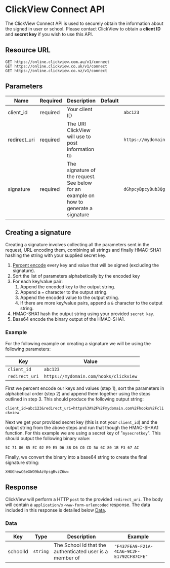 # ClickView Connect API

The ClickView Connect API is used to securely obtain the information about the signed in user or school. Please contact ClickView to obtain a **client ID** and **secret key** if you wish to use this API.

## Resource URL

```http
GET https://online.clickview.com.au/v1/connect
GET https://online.clickview.co.uk/v1/connect
GET https://online.clickview.co.nz/v1/connect
```

## Parameters

| Name | Required | Description | Default | Example |
| ---- | -------- | ----------- | ------- | ------- |
| client_id | required | Your client ID || `abc123` |
| redirect_uri | required | The URI ClickView will use to post information to || `https://mydomain.com/hooks/clickview` |
| signature | required | The signature of the request. See below for an example on how to generate a signature | | `dGhpcyBpcyBub3QgYSByZWFsIHNpZ25hdHVyZSA6KA==` |

## Creating a signature

Creating a signature involves collecting all the parameters sent in the request, URL encoding them, combining all strings and finally HMAC-SHA1 hashing the string with your supplied secret key.

1. [Percent encode](https://tools.ietf.org/html/rfc3986#section-2.1) every key and value that will be signed (excluding the signature).
2. Sort the list of parameters alphabetically by the encoded key
3. For each key/value pair:
   1. Append the encoded key to the output string.
   2. Append a `=` character to the output string.
   3. Append the encoded value to the output string.
   4. If there are more key/value pairs, append a `&` character to the output string.
4. HMAC-SHA1 hash the output string using your provided `secret key`.
5. Base64 encode the binary output of the HMAC-SHA1.

### Example

For the following example on creating a signature we will be using the following parameters:

| Key | Value |
| ---- | ---- |
| `client_id` | `abc123` |
| `redirect_uri` | `https://mydomain.com/hooks/clickview` |

First we percent encode our keys and values (step 1), sort the parameters in alphabetical order (step 2) and append them together using the steps outlined in step 3. This should produce the following output string:

`client_id=abc123&redirect_uri=https%3A%2F%2Fmydomain.com%2Fhooks%2Fclickview`

Next we get your provided secret key (this is not your `client_id`) and the output string from the above steps and run that though the HMAC-SHAA1 function. For this example we are using a secret key of "`mysecretkey`". This should output the following binary value:

`5C 71 86 85 EC 02 E9 E5 D6 3B D6 C0 CD 5A 6C 80 1B F3 67 AC`

Finally, we convert the binary into a base64 string to create the final signature string:

`XHGGhewC6eXWO9bAzVpsgBvzZ6w=`

## Response

ClickView will perform a HTTP `post` to the provided `redirect_uri`. The body will contain a `application/x-www-form-urlencoded` response. The data included in this response is detailed below [Data](#data).

### Data

| Key      | Type     | Description | Example |
| -------- | -------- | ----------- | ------- |
| schoolId | `string` | The School Id that the authenticated user is a member of | `"F437FEA9-F21A-4CA6-9C2F-E1792CF87CFE"`|
